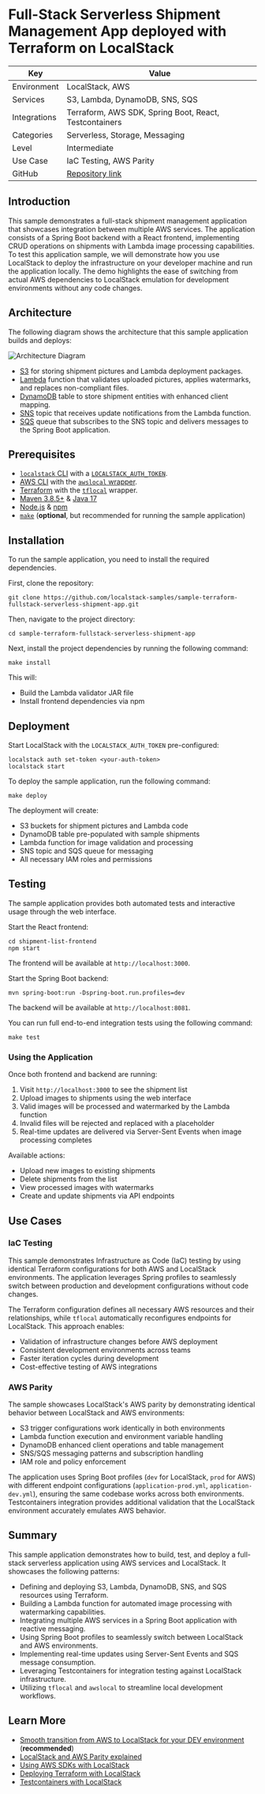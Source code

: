 # Full-Stack Serverless Shipment Management App deployed with Terraform on LocalStack

| Key          | Value                                                                                                     |
| ------------ | --------------------------------------------------------------------------------------------------------- |
| Environment  | LocalStack, AWS                                                                                           |
| Services     | S3, Lambda, DynamoDB, SNS, SQS                                                                            |
| Integrations | Terraform, AWS SDK, Spring Boot, React, Testcontainers                                                    |
| Categories   | Serverless, Storage, Messaging                                                                            |
| Level        | Intermediate                                                                                              |
| Use Case     | IaC Testing, AWS Parity                                                                                   |
| GitHub       | [Repository link](https://github.com/localstack-samples/sample-terraform-fullstack-serverless-shipment-app)     |

## Introduction

This sample demonstrates a full-stack shipment management application that showcases integration between multiple AWS services. The application consists of a Spring Boot backend with a React frontend, implementing CRUD operations on shipments with Lambda image processing capabilities. To test this application sample, we will demonstrate how you use LocalStack to deploy the infrastructure on your developer machine and run the application locally. The demo highlights the ease of switching from actual AWS dependencies to LocalStack emulation for development environments without any code changes.

## Architecture

The following diagram shows the architecture that this sample application builds and deploys:

![Architecture Diagram](sample-pictures/architecture.png)

-   [S3](https://docs.localstack.cloud/aws/services/s3/) for storing shipment pictures and Lambda deployment packages.
-   [Lambda](https://docs.localstack.cloud/aws/services/lambda/) function that validates uploaded pictures, applies watermarks, and replaces non-compliant files.
-   [DynamoDB](https://docs.localstack.cloud/aws/services/dynamodb/) table to store shipment entities with enhanced client mapping.
-   [SNS](https://docs.localstack.cloud/aws/services/sns/) topic that receives update notifications from the Lambda function.
-   [SQS](https://docs.localstack.cloud/aws/services/sqs/) queue that subscribes to the SNS topic and delivers messages to the Spring Boot application.

## Prerequisites

- [`localstack` CLI](https://docs.localstack.cloud/getting-started/installation/#localstack-cli) with a [`LOCALSTACK_AUTH_TOKEN`](https://docs.localstack.cloud/getting-started/auth-token/).
- [AWS CLI](https://docs.localstack.cloud/user-guide/integrations/aws-cli/) with the [`awslocal` wrapper](https://docs.localstack.cloud/user-guide/integrations/aws-cli/#localstack-aws-cli-awslocal).
- [Terraform](https://docs.localstack.cloud/user-guide/integrations/terraform/) with the [`tflocal`](https://github.com/localstack/terraform-local) wrapper.
- [Maven 3.8.5+](https://maven.apache.org/install.html) & [Java 17](https://www.java.com/en/download/help/download_options.html)
- [Node.js](https://nodejs.org/en/download/) & [npm](https://docs.npmjs.com/downloading-and-installing-node-js-and-npm)
- [`make`](https://www.gnu.org/software/make/) (**optional**, but recommended for running the sample application)

## Installation

To run the sample application, you need to install the required dependencies.

First, clone the repository:

```shell
git clone https://github.com/localstack-samples/sample-terraform-fullstack-serverless-shipment-app.git
```

Then, navigate to the project directory:

```shell
cd sample-terraform-fullstack-serverless-shipment-app
```

Next, install the project dependencies by running the following command:

```shell
make install
```

This will:
- Build the Lambda validator JAR file
- Install frontend dependencies via npm

## Deployment

Start LocalStack with the `LOCALSTACK_AUTH_TOKEN` pre-configured:

```shell
localstack auth set-token <your-auth-token>
localstack start
```

To deploy the sample application, run the following command:

```shell
make deploy
```

The deployment will create:

- S3 buckets for shipment pictures and Lambda code
- DynamoDB table pre-populated with sample shipments
- Lambda function for image validation and processing
- SNS topic and SQS queue for messaging
- All necessary IAM roles and permissions


## Testing

The sample application provides both automated tests and interactive usage through the web interface.

Start the React frontend:

```shell
cd shipment-list-frontend
npm start
```

The frontend will be available at `http://localhost:3000`.

Start the Spring Boot backend:

```shell
mvn spring-boot:run -Dspring-boot.run.profiles=dev
```

The backend will be available at `http://localhost:8081`.

You can run full end-to-end integration tests using the following command:

```shell
make test
```


### Using the Application

Once both frontend and backend are running:

1. Visit `http://localhost:3000` to see the shipment list
2. Upload images to shipments using the web interface
3. Valid images will be processed and watermarked by the Lambda function
4. Invalid files will be rejected and replaced with a placeholder
5. Real-time updates are delivered via Server-Sent Events when image processing completes

Available actions:

- Upload new images to existing shipments
- Delete shipments from the list
- View processed images with watermarks
- Create and update shipments via API endpoints


## Use Cases

### IaC Testing

This sample demonstrates Infrastructure as Code (IaC) testing by using identical Terraform configurations for both AWS and LocalStack environments. The application leverages Spring profiles to seamlessly switch between production and development configurations without code changes.

The Terraform configuration defines all necessary AWS resources and their relationships, while `tflocal` automatically reconfigures endpoints for LocalStack. This approach enables:

- Validation of infrastructure changes before AWS deployment
- Consistent development environments across teams
- Faster iteration cycles during development
- Cost-effective testing of AWS integrations

### AWS Parity

The sample showcases LocalStack's AWS parity by demonstrating identical behavior between LocalStack and AWS environments:

- S3 trigger configurations work identically in both environments
- Lambda function execution and environment variable handling
- DynamoDB enhanced client operations and table management
- SNS/SQS messaging patterns and subscription handling
- IAM role and policy enforcement

The application uses Spring Boot profiles (`dev` for LocalStack, `prod` for AWS) with different endpoint configurations (`application-prod.yml`,  `application-dev.yml`), ensuring the same codebase works across both environments. Testcontainers integration provides additional validation that the LocalStack environment accurately emulates AWS behavior.

## Summary

This sample application demonstrates how to build, test, and deploy a full-stack serverless application using AWS services and LocalStack. It showcases the following patterns:

- Defining and deploying S3, Lambda, DynamoDB, SNS, and SQS resources using Terraform.
- Building a Lambda function for automated image processing with watermarking capabilities.  
- Integrating multiple AWS services in a Spring Boot application with reactive messaging.
- Using Spring Boot profiles to seamlessly switch between LocalStack and AWS environments.
- Implementing real-time updates using Server-Sent Events and SQS message consumption.
- Leveraging Testcontainers for integration testing against LocalStack infrastructure.
- Utilizing `tflocal` and `awslocal` to streamline local development workflows.

## Learn More

- [Smooth transition from AWS to LocalStack for your DEV environment](https://hashnode.localstack.cloud/smooth-transition-from-aws-to-localstack-for-your-dev-environment) (**recommended**)
- [LocalStack and AWS Parity explained](https://blog.localstack.cloud/2022-08-04-parity-explained/)
- [Using AWS SDKs with LocalStack](https://docs.localstack.cloud/aws/integrations/aws-sdks/)
- [Deploying Terraform with LocalStack](https://docs.localstack.cloud/user-guide/integrations/terraform/)
- [Testcontainers with LocalStack](https://docs.localstack.cloud/user-guide/integrations/testcontainers/) 
